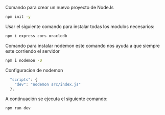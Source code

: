 Comando para crear un nuevo proyecto de NodeJs
```bash
npm init -y
```


Usar el siguiente comando para instalar todas los modulos necesarios:

```bash
npm i express cors oracledb
```

Comando para instalar nodemon este comando nos ayuda a que siempre este corriendo el servidor

```bash
npm i nodemon -D
```

Configuracion de nodemon

```js
  "scripts": {
    "dev": "nodemon src/index.js"
  },
```


A continuación se ejecuta el siguiente comando:
```bash
npm run dev
```

